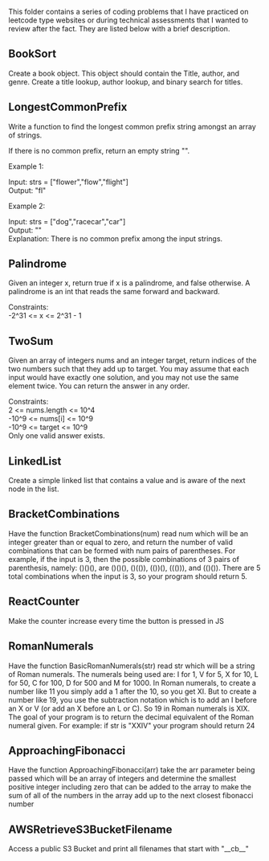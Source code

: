 This folder contains a series of coding problems that I have practiced on leetcode type websites or during technical assessments that I wanted to review after the fact. They are listed below with a brief description.

## BookSort

Create a book object. This object should contain the Title, author, and genre. Create a title lookup, author lookup, and binary search for titles.

## LongestCommonPrefix

Write a function to find the longest common prefix string amongst an array of strings.

If there is no common prefix, return an empty string "".

Example 1:

Input: strs = ["flower","flow","flight"]<br />
Output: "fl"

Example 2:

Input: strs = ["dog","racecar","car"]<br />
Output: ""<br />
Explanation: There is no common prefix among the input strings.


## Palindrome

Given an integer x, return true if x is a palindrome, and false otherwise. A palindrome is an int that reads the same forward and backward.

Constraints: <br /> 
    -2^31 <= x <= 2^31 - 1


## TwoSum

Given an array of integers nums and an integer target, return indices of the two numbers such that they add up to target.
You may assume that each input would have exactly one solution, and you may not use the same element twice.
You can return the answer in any order.

Constraints: <br /> 
    2 <= nums.length <= 10^4 <br /> 
    -10^9 <= nums[i] <= 10^9 <br /> 
    -10^9 <= target <= 10^9 <br /> 
    Only one valid answer exists.

## LinkedList

Create a simple linked list that contains a value and is aware of the next node in the list.

## BracketCombinations

Have the function BracketCombinations(num) read num which will be an integer greater than or equal to zero, and return the number of valid combinations that can be formed with num pairs of parentheses. For example, if the input is 3, then the possible combinations of 3 pairs of parenthesis, namely: ()()(), are ()()(), ()(()), (())(), ((())), and (()()). There are 5 total combinations when the input is 3, so your program should return 5.

## ReactCounter

Make the counter increase every time the button is pressed in JS

## RomanNumerals

Have the function BasicRomanNumerals(str) read str which will be a string of Roman numerals. The numerals being used are: I for 1, V for 5, X for 10, L for 50, C for 100, D for 500 and M for 1000. In Roman numerals, to create a number like 11 you simply add a 1 after the 10, so you get XI. But to create a number like 19, you use the subtraction notation which is to add an I before an X or V (or add an X before an L or C). So 19 in Roman numerals is XIX. The goal of your program is to return the decimal equivalent of the Roman numeral given. For example: if str is "XXIV" your program should return 24

## ApproachingFibonacci

Have the function ApproachingFibonacci(arr) take the arr parameter being passed which will be an array of integers and determine the smallest positive integer including zero that can be added to the array to make the sum of all of the numbers in the array add up to the next closest fibonacci number

## AWSRetrieveS3BucketFilename

Access a public S3 Bucket and print all filenames that start with "\_\_cb\_\_"
